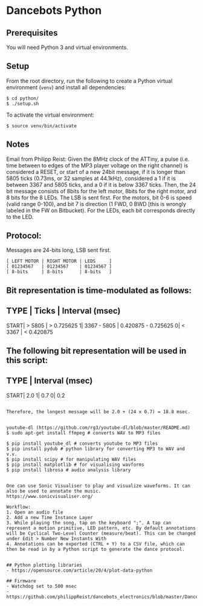 # Dancebots Python

## Prerequisites
You will need Python 3 and virtual environments.

## Setup
From the root directory, run the following to create a Python virtual environment (`venv`) and install all dependencies:
```
$ cd python/
$ ./setup.sh
```

To activate the virtual environment:
```
$ source venv/bin/activate
```

## Notes
Email from Philipp Reist:
    Given the 8MHz clock of the ATTiny, a pulse (i.e. time between to edges of the MP3 player voltage on the right channel) is considered a RESET, or start of a new 24bit message, if it is longer than 5805 ticks (0.73ms, or 32 samples at 44.1kHz), considered a 1 if it is between 3367 and 5805 ticks, and a 0 if it is below 3367 ticks. Then, the 24 bit message consists of 8bits for the left motor, 8bits for the right motor, and 8 bits for the 8 LEDs. The LSB is sent first. For the motors, bit 0-6 is speed (valid range 0-100), and bit 7 is direction (1 FWD, 0 BWD [this is wrongly labeled in the FW on Bitbucket). For the LEDs, each bit corresponds directly to the LED.

## Protocol:
Messages are 24-bits long, LSB sent first.
```
[ LEFT MOTOR | RIGHT MOTOR | LEDS     ]
[ 01234567   | 01234567    | 01234567 ]
[ 8-bits     | 8-bits      | 8-bits   ]
```

Bit representation is time-modulated as follows:
-------------------------------------------------
TYPE | Ticks		| Interval (msec)
-------------------------------------------------
START|      > 5805 	|             > 0.725625 
    1| 3367 - 5805	|    0.420875 - 0.725625
    0|      < 3367 	|             < 0.420875

The following bit representation will be used in this script:
-----------------------
TYPE | Interval (msec)
-----------------------
START| 2.0 
    1| 0.7
    0| 0.2

```

Therefore, the longest message will be 2.0 + (24 x 0.7) = 18.8 msec.


youtube-dl (https://github.com/rg3/youtube-dl/blob/master/README.md)
$ sudo apt-get install ffmpeg # converts WAV to MP3 files

$ pip install youtube_dl # converts youtube to MP3 files
$ pip install pydub # python library for converting MP3 to WAV and v.v.
$ pip install scipy # for manipulating WAV files
$ pip install matplotlib # for visualising wavforms
$ pip install librosa # audio analysis library


One can use Sonic Visualiser to play and visualize waveforms. It can also be used to annotate the music.
https://www.sonicvisualiser.org/

Workflow:
1. Open an audio file
2. Add a new Time Instance Layer
3. While playing the song, tap on the keyboard ";". A tap can represent a motion primitive, LED pattern, etc. By default annotations will be Cyclical Two-Level Counter (measure/beat). This can be changed under Edit > Number New Instants With
4. Annotations can be exported (CTRL + Y) to a CSV file, which can then be read in by a Python script to generate the dance protocol.


## Python plotting libraries
- https://opensource.com/article/20/4/plot-data-python

## Firmware
- Watchdog set to 500 msec
- https://github.com/philippReist/dancebots_electronics/blob/master/DancebotsFirmware/src/MP3DanceBot.c
